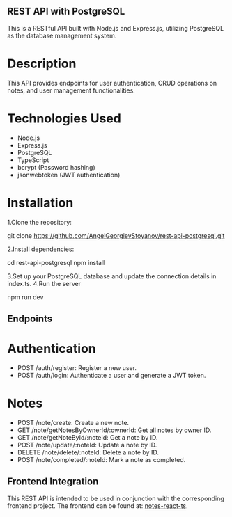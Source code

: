 ## REST API with PostgreSQL
This is a RESTful API built with Node.js and Express.js, utilizing PostgreSQL as the database management system.

# Description
This API provides endpoints for user authentication, CRUD operations on notes, and user management functionalities.

# Technologies Used
* Node.js
* Express.js
* PostgreSQL
* TypeScript
* bcrypt (Password hashing)
* jsonwebtoken (JWT authentication)

# Installation
1.Clone the repository:

git clone https://github.com/AngelGeorgievStoyanov/rest-api-postgresql.git

2.Install dependencies:

cd rest-api-postgresql
npm install

3.Set up your PostgreSQL database and update the connection details in index.ts.
4.Run the server

npm run dev


## Endpoints
# Authentication
* POST /auth/register: Register a new user.
* POST /auth/login: Authenticate a user and generate a JWT token.

# Notes
* POST /note/create: Create a new note.
* GET /note/getNotesByOwnerId/:ownerId: Get all notes by owner ID.
* GET /note/getNoteById/:noteId: Get a note by ID.
* POST /note/update/:noteId: Update a note by ID.
* DELETE /note/delete/:noteId: Delete a note by ID.
* POST /note/completed/:noteId: Mark a note as completed.


## Frontend Integration

This REST API is intended to be used in conjunction with the corresponding frontend project. The frontend can be found at: [notes-react-ts](https://github.com/AngelGeorgievStoyanov/notes-react-ts).


